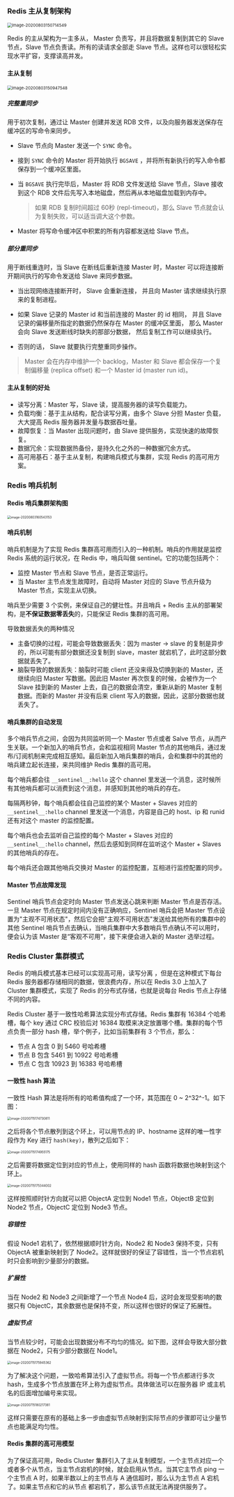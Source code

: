 ### Redis 主从复制架构

<img src="/Users/licheng/Documents/Typora/Picture/image-20200803150714549.png" alt="image-20200803150714549" style="zoom:67%;" />

Redis 的主从架构为一主多从， Master 负责写，并且将数据复制到其它的 Slave 节点，Slave 节点负责读。所有的读请求全部走 Slave 节点。这样也可以很轻松实现水平扩容，支撑读高并发。

#### 主从复制

<img src="/Users/licheng/Documents/Typora/Picture/image-20200803150947548.png" alt="image-20200803150947548" style="zoom: 67%;" />

##### 完整重同步

用于初次复制，通过让 Master 创建并发送 RDB 文件，以及向服务器发送保存在缓冲区的写命令来同步。

* Slave 节点向 Master 发送一个 `SYNC` 命令。

* 接到 `SYNC` 命令的 Master 将开始执行 `BGSAVE` ，并将所有新执行的写入命令都保存到一个缓冲区里面。

* 当 `BGSAVE` 执行完毕后，Master 将 RDB 文件发送给 Slave 节点，Slave 接收到这个 RDB 文件后先写入本地磁盘，然后再从本地磁盘加载到内存中。

  > 如果 RDB 复制时间超过 60秒 (repl-timeout)，那么 Slave 节点就会认为复制失败，可以适当调大这个参数。

* Master 将写命令缓冲区中积累的所有内容都发送给 Slave 节点。

##### 部分重同步

用于断线重连时，当 Slave 在断线后重新连接 Master 时，Master 可以将连接断开期间执行的写命令发送给 Slave 来同步数据。

* 当出现网络连接断开时， Slave 会重新连接， 并且向 Master 请求继续执行原来的复制进程。

* 如果 Slave 记录的 Master id 和当前连接的 Master 的 id 相同， 并且 Slave 记录的偏移量所指定的数据仍然保存在 Master 的缓冲区里面， 那么 Master 会向 Slave 发送断线时缺失的那部分数据， 然后复制工作可以继续执行。

* 否则的话， Slave 就要执行完整重同步操作。

> Master 会在内存中维护一个 backlog，Master 和 Slave 都会保存一个复制偏移量 (replica offset) 和一个 Master id (master run id)。

#### 主从复制的好处

* 读写分离：Master 写，Slave 读，提高服务器的读写负载能力。
* 负载均衡：基于主从结构，配合读写分离，由多个 Slave 分担 Master 负载，大大提高 Redis 服务器并发量与数据吞吐量。
* 故障恢复：当 Master 出现问题时，由 Slave 提供服务，实现快速的故障恢复。
* 数据冗余：实现数据热备份，是持久化之外的一种数据冗余方式。
* 高可用基石：基于主从复制，构建哨兵模式与集群，实现 Redis 的高可用方案。

### Redis 哨兵机制

#### Redis 哨兵集群架构图

<img src="/Users/licheng/Documents/Typora/Picture/image-20200803160543153.png" alt="image-20200803160543153" style="zoom: 50%;" />

#### 哨兵机制

哨兵机制是为了实现 Redis 集群高可用而引入的一种机制。哨兵的作用就是监控 Redis 系统的运行状况，在 Redis 中，哨兵叫做 sentinel。它的功能包括两个：

* 监控 Master 节点和 Slave 节点，是否正常运行。
* 当 Master 主节点发生故障时，自动将 Master 对应的 Slave 节点升级为 Master 节点，实现主从切换。

哨兵至少需要 3 个实例，来保证自己的健壮性。并且哨兵 + Redis 主从的部署架构，是**不保证数据零丢失**的，只能保证 Redis 集群的高可用。

导致数据丢失的两种情况

* 主备切换的过程，可能会导致数据丢失：因为 master -> slave 的复制是异步的，所以可能有部分数据还没复制到 slave，master 就宕机了，此时这部分数据就丢失了。
* 脑裂导致的数据丢失：脑裂时可能 client 还没来得及切换到新的 Master，还继续向旧 Master 写数据。因此旧 Master 再次恢复的时候，会被作为一个 Slave 挂到新的 Master 上去，自己的数据会清空，重新从新的 Master 复制数据。而新的 Master 并没有后来 client 写入的数据，因此，这部分数据也就丢失了。

#### 哨兵集群的自动发现

多个哨兵节点之间，会因为共同监听同一个 Master 节点或者 Salve 节点，从而产生关联。一个新加入的哨兵节点，会和监视相同 Master 节点的其他哨兵，通过发布/订阅机制来完成相互感知。最后新加入哨兵集群的哨兵，会和集群中的其他的哨兵建立起长连接，来共同维护 Redis 集群的高可用。

每个哨兵都会往 `__sentinel__:hello` 这个 channel 里发送一个消息，这时候所有其他哨兵都可以消费到这个消息，并感知到其他的哨兵的存在。

每隔两秒钟，每个哨兵都会往自己监控的某个 Master + Slaves 对应的 `__sentinel__:hello` channel 里发送一个消息，内容是自己的 host、ip 和 runid 还有对这个 master 的监控配置。

每个哨兵也会去监听自己监控的每个 Master + Slaves 对应的 `__sentinel__:hello` channel，然后去感知到同样在监听这个 Master + Slaves 的其他哨兵的存在。

每个哨兵还会跟其他哨兵交换对 Master 的监控配置，互相进行监控配置的同步。

#### Master 节点故障发现

Sentinel 哨兵节点会定时向 Master 节点发送心跳来判断 Master 节点是否存活。一旦 Master 节点在规定时间内没有正确响应，Sentinel 哨兵会把 Master 节点设置为"主观不可用状态"，然后它会把"主观不可用状态"发送给其他所有的集群中的其他 Sentinel 哨兵节点去确认，当哨兵集群中大多数哨兵节点确认不可以用时，便会认为该 Master 是“客观不可用”，接下来便会进入新的 Master 选举过程。

### Redis Cluster 集群模式

Redis 的哨兵模式基本已经可以实现高可用，读写分离 ，但是在这种模式下每台 Redis 服务器都存储相同的数据，很浪费内存，所以在 Redis 3.0 上加入了 Cluster 集群模式，实现了 Redis 的分布式存储，也就是说每台 Redis 节点上存储不同的内容。

Redis Cluster 基于一致性哈希算法实现分布式存储。Redis 集群有 16384 个哈希槽，每个 key 通过 CRC 校验后对 16384 取模来决定放置哪个槽。集群的每个节点负责一部分 hash 槽，举个例子，比如当前集群有 3 个节点，那么：

* 节点 A 包含 0 到 5460 号哈希槽
* 节点 B 包含 5461 到 10922 号哈希槽
* 节点 C 包含 10923 到 16383 号哈希槽

#### 一致性 hash 算法

一致性 Hash 算法是将所有的哈希值构成了一个环，其范围在 0 ~ 2^32^-1。如下图：

<img src="/Users/licheng/Documents/Typora/Picture/image-20200715174730811.png" alt="image-20200715174730811" style="zoom:50%;" />

之后将各个节点散列到这个环上，可以用节点的 IP、hostname 这样的唯一性字段作为 Key 进行 `hash(key)`，散列之后如下：

<img src="/Users/licheng/Documents/Typora/Picture/image-20200715174955175.png" alt="image-20200715174955175" style="zoom:50%;" />

之后需要将数据定位到对应的节点上，使用同样的 hash 函数将数据也映射到这个环上。

<img src="/Users/licheng/Documents/Typora/Picture/image-20200715175344002.png" alt="image-20200715175344002" style="zoom:50%;" />

这样按照顺时针方向就可以把 ObjectA 定位到 Node1 节点，ObjectB 定位到 Node2 节点，ObjectC 定位到 Node3 节点。

##### 容错性

假设 Node1 宕机了，依然根据顺时针方向，Node2 和 Node3 保持不变，只有 ObjectA 被重新映射到了 Node2。这样就很好的保证了容错性，当一个节点宕机时只会影响到少量部分的数据。

##### 扩展性

当在 Node2 和 Node3 之间新增了一个节点 Node4 后，这时会发现受影响的数据只有 ObjectC，其余数据也是保持不变，所以这样也很好的保证了拓展性。

##### 虚拟节点

当节点较少时，可能会出现数据分布不均匀的情况。如下图，这样会导致大部分数据在 Node2，只有少部分数据在 Node1。

<img src="/Users/licheng/Documents/Typora/Picture/image-20200715175945362.png" alt="image-20200715175945362" style="zoom:50%;" />

为了解决这个问题，一致哈希算法引入了虚拟节点。将每一个节点都进行多次 hash，生成多个节点放置在环上称为虚拟节点。具体做法可以在服务器 IP 或主机名的后面增加编号来实现。

<img src="/Users/licheng/Documents/Typora/Picture/image-20200715180217381.png" alt="image-20200715180217381" style="zoom:50%;" />

这样只需要在原有的基础上多一步由虚拟节点映射到实际节点的步骤即可让少量节点也能满足均匀性。

#### Redis 集群的高可用模型

为了保证高可用，Redis Cluster 集群引入了主从复制模型，一个主节点对应一个或者多个从节点，当主节点宕机的时候，就会启用从节点。当其它主节点 ping 一个主节点 A 时，如果半数以上的主节点与 A 通信超时，那么认为主节点 A 宕机了。如果主节点和它的从节点 都宕机了，那么该节点就无法再提供服务了。